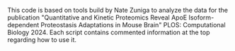 This code is based on tools build by Nate Zuniga to analyze the data for the publication "Quantitative and Kinetic Proteomics Reveal ApoE Isoform-dependent Proteostasis Adaptations in Mouse Brain" PLOS: Computational Biology 2024.
Each script contains commented information at the top regarding how to use it.
